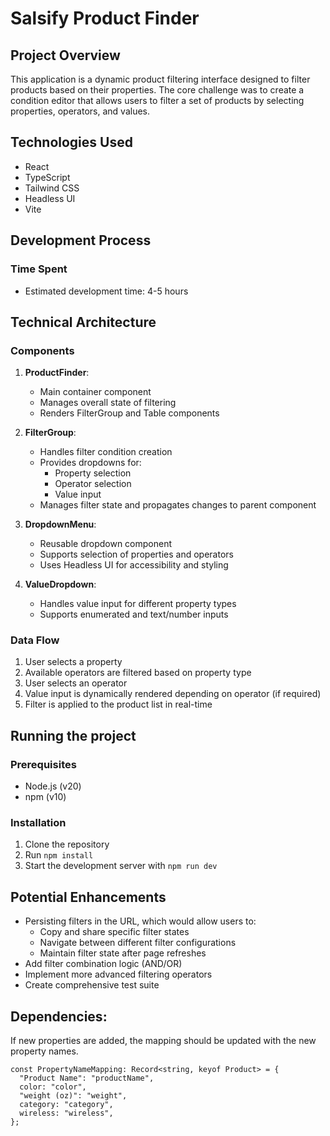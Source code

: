 # Salsify Product Finder

## Project Overview

This application is a dynamic product filtering interface designed to filter products based on their properties. The core challenge was to create a condition editor that allows users to filter a set of products by selecting properties, operators, and values.

## Technologies Used

- React
- TypeScript
- Tailwind CSS
- Headless UI
- Vite

## Development Process

### Time Spent

- Estimated development time: 4-5 hours

## Technical Architecture

### Components

1. **ProductFinder**:

   - Main container component
   - Manages overall state of filtering
   - Renders FilterGroup and Table components

2. **FilterGroup**:

   - Handles filter condition creation
   - Provides dropdowns for:
     - Property selection
     - Operator selection
     - Value input
   - Manages filter state and propagates changes to parent component

3. **DropdownMenu**:

   - Reusable dropdown component
   - Supports selection of properties and operators
   - Uses Headless UI for accessibility and styling

4. **ValueDropdown**:
   - Handles value input for different property types
   - Supports enumerated and text/number inputs

### Data Flow

1. User selects a property
2. Available operators are filtered based on property type
3. User selects an operator
4. Value input is dynamically rendered depending on operator (if required)
5. Filter is applied to the product list in real-time

## Running the project

### Prerequisites

- Node.js (v20)
- npm (v10)

### Installation

1. Clone the repository
2. Run `npm install`
3. Start the development server with `npm run dev`

## Potential Enhancements

- Persisting filters in the URL, which would allow users to:
  - Copy and share specific filter states
  - Navigate between different filter configurations
  - Maintain filter state after page refreshes
- Add filter combination logic (AND/OR)
- Implement more advanced filtering operators
- Create comprehensive test suite

## Dependencies:

If new properties are added, the mapping should be updated with the new property names.

```
const PropertyNameMapping: Record<string, keyof Product> = {
  "Product Name": "productName",
  color: "color",
  "weight (oz)": "weight",
  category: "category",
  wireless: "wireless",
};
```
